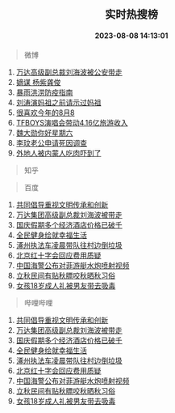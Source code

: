 <div align="center"><h2>实时热搜榜</h2><h4>2023-08-08 14:13:01</h4></div>

> 微博  

1. [万达高级副总裁刘海波被公安带走](https://s.weibo.com/weibo?q=%23%E4%B8%87%E8%BE%BE%E9%AB%98%E7%BA%A7%E5%89%AF%E6%80%BB%E8%A3%81%E5%88%98%E6%B5%B7%E6%B3%A2%E8%A2%AB%E5%85%AC%E5%AE%89%E5%B8%A6%E8%B5%B0%23&t=31&band_rank=1&Refer=top)<br />
2. [嫡谋 杨紫龚俊](https://s.weibo.com/weibo?q=%E5%AB%A1%E8%B0%8B%20%E6%9D%A8%E7%B4%AB%E9%BE%9A%E4%BF%8A&t=31&band_rank=2&Refer=top)<br />
3. [暴雨洪涝防疫指南](https://s.weibo.com/weibo?q=%23%E6%9A%B4%E9%9B%A8%E6%B4%AA%E6%B6%9D%E9%98%B2%E7%96%AB%E6%8C%87%E5%8D%97%23&t=31&band_rank=3&Refer=top)<br />
4. [刘涛演妈祖之前请示过妈祖](https://s.weibo.com/weibo?q=%23%E5%88%98%E6%B6%9B%E6%BC%94%E5%A6%88%E7%A5%96%E4%B9%8B%E5%89%8D%E8%AF%B7%E7%A4%BA%E8%BF%87%E5%A6%88%E7%A5%96%23&t=31&band_rank=4&Refer=top)<br />
5. [很喜欢今年的8月8](https://s.weibo.com/weibo?q=%23%E5%BE%88%E5%96%9C%E6%AC%A2%E4%BB%8A%E5%B9%B4%E7%9A%848%E6%9C%888%23&t=31&band_rank=5&Refer=top)<br />
6. [TFBOYS演唱会带动4.16亿旅游收入](https://s.weibo.com/weibo?q=%23TFBOYS%E6%BC%94%E5%94%B1%E4%BC%9A%E5%B8%A6%E5%8A%A84.16%E4%BA%BF%E6%97%85%E6%B8%B8%E6%94%B6%E5%85%A5%23&t=31&band_rank=6&Refer=top)<br />
7. [魏大勋你好星期六](https://s.weibo.com/weibo?q=%23%E9%AD%8F%E5%A4%A7%E5%8B%8B%E4%BD%A0%E5%A5%BD%E6%98%9F%E6%9C%9F%E5%85%AD%23&t=31&band_rank=7&Refer=top)<br />
8. [李玟老公申请死因调查](https://s.weibo.com/weibo?q=%23%E6%9D%8E%E7%8E%9F%E8%80%81%E5%85%AC%E7%94%B3%E8%AF%B7%E6%AD%BB%E5%9B%A0%E8%B0%83%E6%9F%A5%23&t=31&band_rank=8&Refer=top)<br />
9. [外地人被内蒙人吃肉吓到了](https://s.weibo.com/weibo?q=%23%E5%A4%96%E5%9C%B0%E4%BA%BA%E8%A2%AB%E5%86%85%E8%92%99%E4%BA%BA%E5%90%83%E8%82%89%E5%90%93%E5%88%B0%E4%BA%86%23&t=31&band_rank=9&Refer=top)<br />

> 知乎  


> 百度  

1. [共同倡导重视文明传承和创新](https://www.baidu.com/s?wd=%E5%85%B1%E5%90%8C%E5%80%A1%E5%AF%BC%E9%87%8D%E8%A7%86%E6%96%87%E6%98%8E%E4%BC%A0%E6%89%BF%E5%92%8C%E5%88%9B%E6%96%B0&sa=fyb_news&rsv_dl=fyb_news)<br />
2. [万达集团高级副总裁刘海波被带走](https://www.baidu.com/s?wd=%E4%B8%87%E8%BE%BE%E9%9B%86%E5%9B%A2%E9%AB%98%E7%BA%A7%E5%89%AF%E6%80%BB%E8%A3%81%E5%88%98%E6%B5%B7%E6%B3%A2%E8%A2%AB%E5%B8%A6%E8%B5%B0&sa=fyb_news&rsv_dl=fyb_news)<br />
3. [国庆假期多个经济酒店价格已破千](https://www.baidu.com/s?wd=%E5%9B%BD%E5%BA%86%E5%81%87%E6%9C%9F%E5%A4%9A%E4%B8%AA%E7%BB%8F%E6%B5%8E%E9%85%92%E5%BA%97%E4%BB%B7%E6%A0%BC%E5%B7%B2%E7%A0%B4%E5%8D%83&sa=fyb_news&rsv_dl=fyb_news)<br />
4. [全民健身绘就幸福生活](https://www.baidu.com/s?wd=%E5%85%A8%E6%B0%91%E5%81%A5%E8%BA%AB%E7%BB%98%E5%B0%B1%E5%B9%B8%E7%A6%8F%E7%94%9F%E6%B4%BB&sa=fyb_news&rsv_dl=fyb_news)<br />
5. [涿州执法车凌晨带队往村边倒垃圾](https://www.baidu.com/s?wd=%E6%B6%BF%E5%B7%9E%E6%89%A7%E6%B3%95%E8%BD%A6%E5%87%8C%E6%99%A8%E5%B8%A6%E9%98%9F%E5%BE%80%E6%9D%91%E8%BE%B9%E5%80%92%E5%9E%83%E5%9C%BE&sa=fyb_news&rsv_dl=fyb_news)<br />
6. [北京红十字会回应费用质疑](https://www.baidu.com/s?wd=%E5%8C%97%E4%BA%AC%E7%BA%A2%E5%8D%81%E5%AD%97%E4%BC%9A%E5%9B%9E%E5%BA%94%E8%B4%B9%E7%94%A8%E8%B4%A8%E7%96%91&sa=fyb_news&rsv_dl=fyb_news)<br />
7. [中国海警公布对菲游艇水炮喷射视频](https://www.baidu.com/s?wd=%E4%B8%AD%E5%9B%BD%E6%B5%B7%E8%AD%A6%E5%85%AC%E5%B8%83%E5%AF%B9%E8%8F%B2%E6%B8%B8%E8%89%87%E6%B0%B4%E7%82%AE%E5%96%B7%E5%B0%84%E8%A7%86%E9%A2%91&sa=fyb_news&rsv_dl=fyb_news)<br />
8. [立秋民间有贴秋膘咬秋晒秋习俗](https://www.baidu.com/s?wd=%E7%AB%8B%E7%A7%8B%E6%B0%91%E9%97%B4%E6%9C%89%E8%B4%B4%E7%A7%8B%E8%86%98%E5%92%AC%E7%A7%8B%E6%99%92%E7%A7%8B%E4%B9%A0%E4%BF%97&sa=fyb_news&rsv_dl=fyb_news)<br />
9. [女孩18岁成人礼被男友带去吸毒](https://www.baidu.com/s?wd=%E5%A5%B3%E5%AD%A918%E5%B2%81%E6%88%90%E4%BA%BA%E7%A4%BC%E8%A2%AB%E7%94%B7%E5%8F%8B%E5%B8%A6%E5%8E%BB%E5%90%B8%E6%AF%92&sa=fyb_news&rsv_dl=fyb_news)<br />

> 哔哩哔哩  

1. [共同倡导重视文明传承和创新](https://www.baidu.com/s?wd=%E5%85%B1%E5%90%8C%E5%80%A1%E5%AF%BC%E9%87%8D%E8%A7%86%E6%96%87%E6%98%8E%E4%BC%A0%E6%89%BF%E5%92%8C%E5%88%9B%E6%96%B0&sa=fyb_news&rsv_dl=fyb_news)<br />
2. [万达集团高级副总裁刘海波被带走](https://www.baidu.com/s?wd=%E4%B8%87%E8%BE%BE%E9%9B%86%E5%9B%A2%E9%AB%98%E7%BA%A7%E5%89%AF%E6%80%BB%E8%A3%81%E5%88%98%E6%B5%B7%E6%B3%A2%E8%A2%AB%E5%B8%A6%E8%B5%B0&sa=fyb_news&rsv_dl=fyb_news)<br />
3. [国庆假期多个经济酒店价格已破千](https://www.baidu.com/s?wd=%E5%9B%BD%E5%BA%86%E5%81%87%E6%9C%9F%E5%A4%9A%E4%B8%AA%E7%BB%8F%E6%B5%8E%E9%85%92%E5%BA%97%E4%BB%B7%E6%A0%BC%E5%B7%B2%E7%A0%B4%E5%8D%83&sa=fyb_news&rsv_dl=fyb_news)<br />
4. [全民健身绘就幸福生活](https://www.baidu.com/s?wd=%E5%85%A8%E6%B0%91%E5%81%A5%E8%BA%AB%E7%BB%98%E5%B0%B1%E5%B9%B8%E7%A6%8F%E7%94%9F%E6%B4%BB&sa=fyb_news&rsv_dl=fyb_news)<br />
5. [涿州执法车凌晨带队往村边倒垃圾](https://www.baidu.com/s?wd=%E6%B6%BF%E5%B7%9E%E6%89%A7%E6%B3%95%E8%BD%A6%E5%87%8C%E6%99%A8%E5%B8%A6%E9%98%9F%E5%BE%80%E6%9D%91%E8%BE%B9%E5%80%92%E5%9E%83%E5%9C%BE&sa=fyb_news&rsv_dl=fyb_news)<br />
6. [北京红十字会回应费用质疑](https://www.baidu.com/s?wd=%E5%8C%97%E4%BA%AC%E7%BA%A2%E5%8D%81%E5%AD%97%E4%BC%9A%E5%9B%9E%E5%BA%94%E8%B4%B9%E7%94%A8%E8%B4%A8%E7%96%91&sa=fyb_news&rsv_dl=fyb_news)<br />
7. [中国海警公布对菲游艇水炮喷射视频](https://www.baidu.com/s?wd=%E4%B8%AD%E5%9B%BD%E6%B5%B7%E8%AD%A6%E5%85%AC%E5%B8%83%E5%AF%B9%E8%8F%B2%E6%B8%B8%E8%89%87%E6%B0%B4%E7%82%AE%E5%96%B7%E5%B0%84%E8%A7%86%E9%A2%91&sa=fyb_news&rsv_dl=fyb_news)<br />
8. [立秋民间有贴秋膘咬秋晒秋习俗](https://www.baidu.com/s?wd=%E7%AB%8B%E7%A7%8B%E6%B0%91%E9%97%B4%E6%9C%89%E8%B4%B4%E7%A7%8B%E8%86%98%E5%92%AC%E7%A7%8B%E6%99%92%E7%A7%8B%E4%B9%A0%E4%BF%97&sa=fyb_news&rsv_dl=fyb_news)<br />
9. [女孩18岁成人礼被男友带去吸毒](https://www.baidu.com/s?wd=%E5%A5%B3%E5%AD%A918%E5%B2%81%E6%88%90%E4%BA%BA%E7%A4%BC%E8%A2%AB%E7%94%B7%E5%8F%8B%E5%B8%A6%E5%8E%BB%E5%90%B8%E6%AF%92&sa=fyb_news&rsv_dl=fyb_news)<br />
